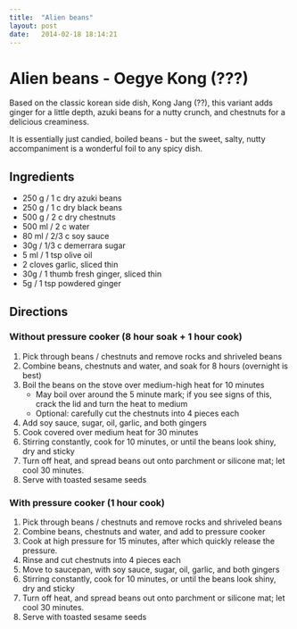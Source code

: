 ```yaml
---
title:  "Alien beans"
layout: post
date:   2014-02-18 18:14:21
---
```


# Alien beans - Oegye Kong (???)

Based on the classic korean side dish, Kong Jang (??), this variant adds
ginger for a little depth, azuki beans for a nutty crunch, and chestnuts
for a delicious creaminess.

It is essentially just candied, boiled beans - but the sweet, salty,
nutty accompaniment is a wonderful foil to any spicy dish.

## Ingredients

* 250 g / 1 c dry azuki beans
* 250 g / 1 c dry black beans
* 500 g / 2 c dry chestnuts
* 500 ml / 2 c water
* 80 ml / 2/3 c soy sauce
* 30g / 1/3 c demerrara sugar
* 5 ml / 1 tsp olive oil
* 2 cloves garlic, sliced thin
* 30g / 1 thumb fresh ginger, sliced thin
* 5g / 1 tsp powdered ginger

## Directions

### Without pressure cooker (8 hour soak + 1 hour cook)

1.  Pick through beans / chestnuts and remove rocks and shriveled beans
2.	Combine beans, chestnuts and water, and soak for 8 hours (overnight is best)
3.	Boil the beans on the stove over medium-high heat for 10 minutes
	*	May boil over around the 5 minute mark; if you see signs of this, crack the 
		lid and turn the heat to medium
	*	Optional: carefully cut the chestnuts into 4 pieces each
4.	Add soy sauce, sugar, oil, garlic, and both gingers
5.	Cook covered over medium heat for 30 minutes
6.	Stirring constantly, cook for 10 minutes, or until the beans look shiny, dry and sticky
7.	Turn off heat, and spread beans out onto parchment or silicone mat; let cool 30 minutes.
8.	Serve with toasted sesame seeds

### With pressure cooker (1 hour cook)

1.	Pick through beans / chestnuts and remove rocks and shriveled beans
2.	Combine beans, chestnuts and water, and add to pressure cooker
3.	Cook at high pressure for 15 minutes, after which quickly release the pressure.
4.	Rinse and cut chestnuts into 4 pieces each
5.	Move to saucepan, with soy sauce, sugar, oil, garlic, and both gingers
6.	Stirring constantly, cook for 10 minutes, or until the beans look shiny, dry and sticky
7.	Turn off heat, and spread beans out onto parchment or silicone mat; let cool 30 minutes.
8.	Serve with toasted sesame seeds